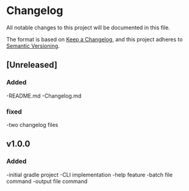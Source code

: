 # Changelog
All notable changes to this project will be documented in this file.

The format is based on [Keep a Changelog](https://keepachangelog.com/en/1.0.0/),
and this project adheres to [Semantic Versioning](https://semver.org/spec/v2.0.0.html).

## [Unreleased]

### Added

-README.md
-Changelog.md

### fixed

-two changelog files

## v1.0.0

### Added

-initial gradle project
-CLI implementation
-help feature
-batch file command
-output file command
